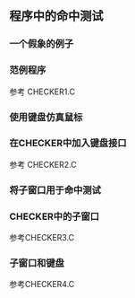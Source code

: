 ## 程序中的命中测试
### 一个假象的例子
### 范例程序
参考 CHECKER1.C
### 使用键盘仿真鼠标
### 在CHECKER中加入键盘接口
参考 CHECKER2.C
### 将子窗口用于命中测试
### CHECKER中的子窗口
参考CHECKER3.C
### 子窗口和键盘
参考CHECKER4.C